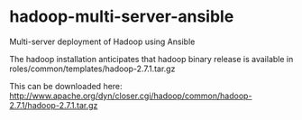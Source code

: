 # hadoop-multi-server-ansible
Multi-server deployment of Hadoop using Ansible

The hadoop installation anticipates that hadoop binary release is available in 
roles/common/templates/hadoop-2.7.1.tar.gz

This can be downloaded here:
http://www.apache.org/dyn/closer.cgi/hadoop/common/hadoop-2.7.1/hadoop-2.7.1.tar.gz